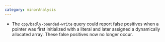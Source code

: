 ```yaml
---
category: minorAnalysis
---
```

* The `cpp/badly-bounded-write` query could report false positives when a pointer was first initialized with a literal and later assigned a dynamically allocated array. These false positives now no longer occur.
